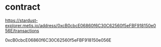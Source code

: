 # contract

https://stardust-explorer.metis.io/address/0xcB0cbcE06860f6C30C62560f5eFBF918150e056E/transactions

0xcB0cbcE06860f6C30C62560f5eFBF918150e056E

